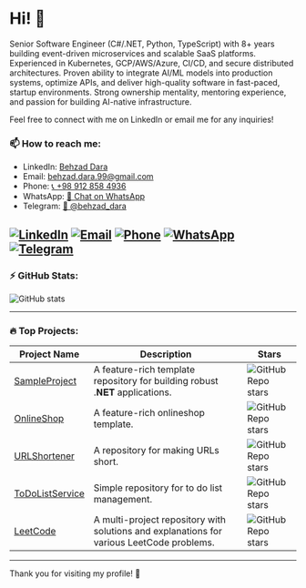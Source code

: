 # Hi! 👋

<!--[![](https://img.shields.io/badge/-@BehzadDara-%23181717?style=flat-square&logo=github)](https://github.com/BehzadDara)-->
<!--[![](https://img.shields.io/badge/-Behzad%20Dara-blue?style=flat-square&logo=linkedin&logoColor=white)](https://www.linkedin.com/in/behzaddara/)-->

Senior Software Engineer (C#/.NET, Python, TypeScript) with 8+ years building event-driven microservices and scalable SaaS platforms. Experienced in Kubernetes, GCP/AWS/Azure, CI/CD, and secure distributed architectures. Proven ability to integrate AI/ML models into production systems, optimize APIs, and deliver high-quality software in fast-paced, startup environments. Strong ownership mentality, mentoring experience, and passion for building AI-native infrastructure.

Feel free to connect with me on LinkedIn or email me for any inquiries!

### 📫 How to reach me:

- LinkedIn: [Behzad Dara](https://www.linkedin.com/in/behzaddara)
- Email: [behzad.dara.99@gmail.com](mailto:behzad.dara.99@gmail.com)
- Phone: [📞 +98 912 858 4936](tel:+989128584936)
- WhatsApp: [💬 Chat on WhatsApp](https://wa.me/989128584936)
- Telegram: [📨 @behzad_dara](https://t.me/behzad_dara)

[![LinkedIn](https://img.shields.io/badge/LinkedIn-Behzad%20Dara-blue?logo=linkedin)](https://www.linkedin.com/in/behzaddara)
[![Email](https://img.shields.io/badge/Email-behzad.dara.99@gmail.com-red?logo=gmail)](mailto:behzad.dara.99@gmail.com)
[![Phone](https://img.shields.io/badge/Phone-+98%20912%20858%204936-lightgrey?logo=phone)](tel:+989128584936)
[![WhatsApp](https://img.shields.io/badge/WhatsApp-Chat%20Now-green?logo=whatsapp)](https://wa.me/989128584936)
[![Telegram](https://img.shields.io/badge/Telegram-@behzad__dara-blue?logo=telegram)](https://t.me/behzad_dara)
---

### ⚡ GitHub Stats:
![GitHub stats](https://github-readme-stats.vercel.app/api?username=BehzadDara&show_icons=true&theme=radical)

---

### 🔥 Top Projects:

| Project Name                                                         | Description                                                               | Stars |
| -------------------------------------------------------------------- | ------------------------------------------------------------------------- | ------------------------------------------------------------------------------------------------------- |
| [SampleProject](https://github.com/BehzadDara/SampleProject)         | A feature-rich template repository for building robust .𝐍𝐄𝐓 applications. | ![GitHub Repo stars](https://img.shields.io/github/stars/BehzadDara/SampleProject?style=social) |
| [OnlineShop](https://github.com/BehzadDara/OnlineShop)               | A feature-rich onlineshop template.                                       | ![GitHub Repo stars](https://img.shields.io/github/stars/BehzadDara/OnlineShop?style=social) |
| [URLShortener](https://github.com/BehzadDara/URLShortener)           | A repository for making URLs short.                                       | ![GitHub Repo stars](https://img.shields.io/github/stars/BehzadDara/URLShortener?style=social) |
| [ToDoListService](https://github.com/BehzadDara/ToDoListService)     | Simple repository for to do list management.                              | ![GitHub Repo stars](https://img.shields.io/github/stars/BehzadDara/ToDoListService?style=social) |
| [LeetCode](https://github.com/BehzadDara/LeetCode) | A multi-project repository with solutions and explanations for various LeetCode problems.   | ![GitHub Repo stars](https://img.shields.io/github/stars/BehzadDara/LeetCode?style=social) |

---

Thank you for visiting my profile! 🚀
